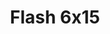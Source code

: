 ---
layout: episodios
title: "Flash 6x15"
url_serie_padre: 'flash/temporada-6'
category: 'series'
capitulo: 'yes'
anio: '2019'
prev: 'capitulo-14'
proximo: 'capitulo-16'
sandbox: allow-same-origin allow-forms
idioma: 'Subtitulado'
calidad: 'Full HD'
fuente: 'cueva'
reproductores_otros: ["https://supervideo.tv/e/kc78mbvtov7l","Subtitulado","https://player.premiumstream.live/player.php?id=MTc2Mg&sub=https://sub.cuevana2.io/vtt-sub/sub7/The.Flash.6x15.vtt","Subtitulado"]
reproductores_fembed: ["https://feurl.com/v/1y1x2hj-z6zkmxd","Subtitulado","https://fembed.live/v/lne73tndpw761qp","Subtitulado","https://feurl.com/v/pyx4jim0ym78638","Subtitulado","https://www.seriemega.site/v/lyg7lcndpzr5wyz","Subtitulado"]
reproductor: fembed
clasificacion: '+5'
tags:
- Ciencia-Ficcion
---